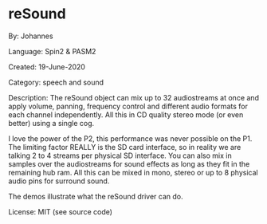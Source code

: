 # reSound

By: Johannes

Language: Spin2 & PASM2

Created: 19-June-2020

Category: speech and sound

Description:
The reSound object can mix up to 32 audiostreams at once and apply volume, panning, frequency control and different audio formats for each channel independently. All this in CD quality stereo mode (or even better) using a single cog.

I love the power of the P2, this performance was never possible on the P1.  The limiting factor REALLY is the SD card interface, so in reality we are talking 2 to 4 streams per physical SD interface.  You can also mix in samples over the audiostreams for sound effects as long as they fit in the remaining hub ram.  All this can be mixed in mono, stereo or up to 8 physical audio pins for surround sound.

The demos illustrate what the reSound driver can do.

License: MIT (see source code)
